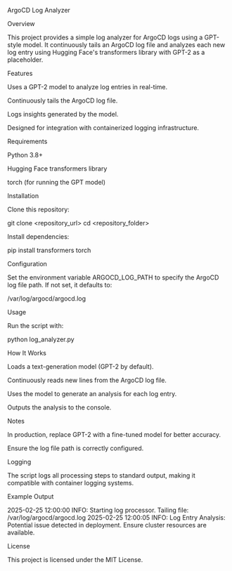 ArgoCD Log Analyzer

Overview

This project provides a simple log analyzer for ArgoCD logs using a GPT-style model. It continuously tails an ArgoCD log file and analyzes each new log entry using Hugging Face's transformers library with GPT-2 as a placeholder.

Features

Uses a GPT-2 model to analyze log entries in real-time.

Continuously tails the ArgoCD log file.

Logs insights generated by the model.

Designed for integration with containerized logging infrastructure.

Requirements

Python 3.8+

Hugging Face transformers library

torch (for running the GPT model)

Installation

Clone this repository:

git clone <repository_url>
cd <repository_folder>

Install dependencies:

pip install transformers torch

Configuration

Set the environment variable ARGOCD_LOG_PATH to specify the ArgoCD log file path. If not set, it defaults to:

/var/log/argocd/argocd.log

Usage

Run the script with:

python log_analyzer.py

How It Works

Loads a text-generation model (GPT-2 by default).

Continuously reads new lines from the ArgoCD log file.

Uses the model to generate an analysis for each log entry.

Outputs the analysis to the console.

Notes

In production, replace GPT-2 with a fine-tuned model for better accuracy.

Ensure the log file path is correctly configured.

Logging

The script logs all processing steps to standard output, making it compatible with container logging systems.

Example Output

2025-02-25 12:00:00 INFO: Starting log processor. Tailing file: /var/log/argocd/argocd.log
2025-02-25 12:00:05 INFO: Log Entry Analysis:
Potential issue detected in deployment. Ensure cluster resources are available.

License

This project is licensed under the MIT License.